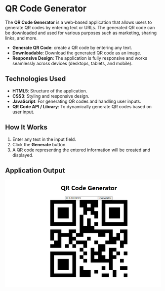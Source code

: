 # QR Code Generator

The **QR Code Generator** is a web-based application that allows users to generate QR codes by entering text or URLs.
The generated QR code can be downloaded and used for various purposes such as marketing, sharing links, and more.

- **Generate QR Code**:  create a QR code by entering any text.
- **Downloadable**: Download the generated QR code as an image.
- **Responsive Design**: The application is fully responsive and works seamlessly across devices (desktops, tablets, and mobile).

## Technologies Used
- **HTML5**: Structure of the application.
- **CSS3**: Styling and responsive design.
- **JavaScript**: For generating QR codes and handling user inputs.
- **QR Code API / Library**: To dynamically generate QR codes based on user input.

## How It Works
1. Enter any text in the input field.
2. Click the **Generate** button.
3. A QR code representing the entered information will be created and displayed.

## Application Output
[![Qr-Code Output](https://github.com/KhushbooBansiwal/Qr-Code/blob/3ddf97d2f0fa1cfd5fdef21225f4b37d3c3f79df/output-qr-code.png)](https://github.com/KhushbooBansiwal/Qr-Code/blob/3ddf97d2f0fa1cfd5fdef21225f4b37d3c3f79df/output-qr-code.png)
